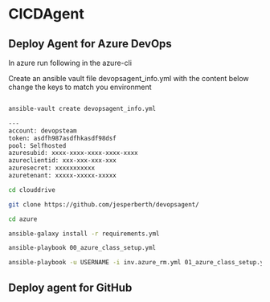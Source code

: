 # CICDAgent

## Deploy Agent for Azure DevOps

In azure run following in the azure-cli

Create an ansible vault file devopsagent_info.yml with the content below change the keys to match you environment

```bash

ansible-vault create devopsagent_info.yml

```

```bash
---
account: devopsteam
token: asdfh987asdfhkasdf98dsf
pool: Selfhosted
azuresubid: xxxx-xxxx-xxxx-xxxx-xxxx
azureclientid: xxx-xxx-xxx-xxx
azuresecret: xxxxxxxxxxx
azuretenant: xxxxx-xxxxx-xxxxx
```

```bash
cd clouddrive

git clone https://github.com/jesperberth/devopsagent/

cd azure

ansible-galaxy install -r requirements.yml

ansible-playbook 00_azure_class_setup.yml

ansible-playbook -u USERNAME -i inv.azure_rm.yml 01_azure_class_setup.yml --ask-vault-pass

```
## Deploy agent for GitHub

